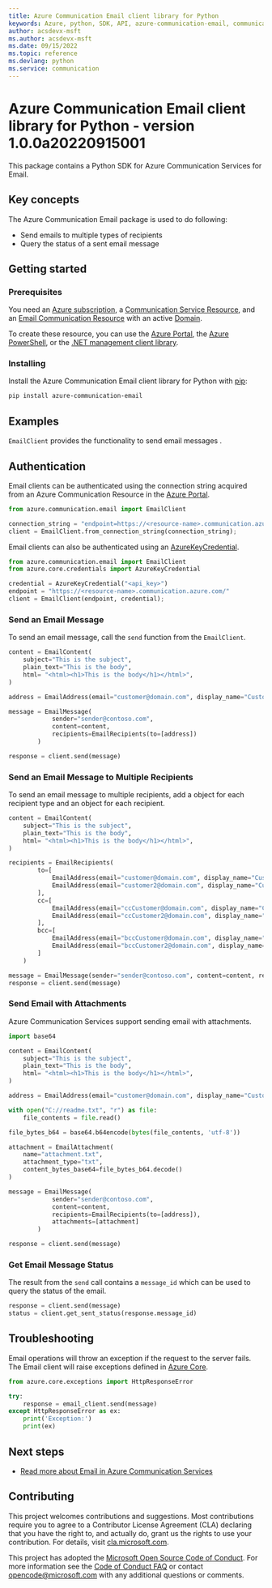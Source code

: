 ```yaml
---
title: Azure Communication Email client library for Python
keywords: Azure, python, SDK, API, azure-communication-email, communication
author: acsdevx-msft
ms.author: acsdevx-msft
ms.date: 09/15/2022
ms.topic: reference
ms.devlang: python
ms.service: communication
---
```

# Azure Communication Email client library for Python - version 1.0.0a20220915001 


This package contains a Python SDK for Azure Communication Services for Email.

## Key concepts

The Azure Communication Email package is used to do following:
- Send emails to multiple types of recipients
- Query the status of a sent email message

## Getting started

### Prerequisites

You need an [Azure subscription][azure_sub], a [Communication Service Resource][communication_resource_docs], and an [Email Communication Resource][email_resource_docs] with an active [Domain][domain_overview].

To create these resource, you can use the [Azure Portal][communication_resource_create_portal], the [Azure PowerShell][communication_resource_create_power_shell], or the [.NET management client library][communication_resource_create_net].

### Installing

Install the Azure Communication Email client library for Python with [pip](https://pypi.org/project/pip/):

```bash
pip install azure-communication-email
```

## Examples

`EmailClient` provides the functionality to send email messages .

## Authentication

Email clients can be authenticated using the connection string acquired from an Azure Communication Resource in the [Azure Portal][azure_portal].

```python
from azure.communication.email import EmailClient

connection_string = "endpoint=https://<resource-name>.communication.azure.com/;accessKey=<Base64-Encoded-Key>"
client = EmailClient.from_connection_string(connection_string);
```

Email clients can also be authenticated using an [AzureKeyCredential][azure-key-credential].

```python
from azure.communication.email import EmailClient
from azure.core.credentials import AzureKeyCredential

credential = AzureKeyCredential("<api_key>")
endpoint = "https://<resource-name>.communication.azure.com/"
client = EmailClient(endpoint, credential);
```

### Send an Email Message

To send an email message, call the `send` function from the `EmailClient`.

```python
content = EmailContent(
    subject="This is the subject",
    plain_text="This is the body",
    html= "<html><h1>This is the body</h1></html>",
)

address = EmailAddress(email="customer@domain.com", display_name="Customer Name")

message = EmailMessage(
            sender="sender@contoso.com",
            content=content,
            recipients=EmailRecipients(to=[address])
        )

response = client.send(message)
```

### Send an Email Message to Multiple Recipients

To send an email message to multiple recipients, add a object for each recipient type and an object for each recipient.

```python
content = EmailContent(
    subject="This is the subject",
    plain_text="This is the body",
    html= "<html><h1>This is the body</h1></html>",
)

recipients = EmailRecipients(
        to=[
            EmailAddress(email="customer@domain.com", display_name="Customer Name"),
            EmailAddress(email="customer2@domain.com", display_name="Customer Name 2"),
        ],
        cc=[
            EmailAddress(email="ccCustomer@domain.com", display_name="CC Customer Name"),
            EmailAddress(email="ccCustomer2@domain.com", display_name="CC Customer Name 2"),
        ],
        bcc=[
            EmailAddress(email="bccCustomer@domain.com", display_name="BCC Customer Name"),
            EmailAddress(email="bccCustomer2@domain.com", display_name="BCC Customer Name 2"),
        ]
    )

message = EmailMessage(sender="sender@contoso.com", content=content, recipients=recipients)
response = client.send(message)
```

### Send Email with Attachments

Azure Communication Services support sending email with attachments.

```python
import base64

content = EmailContent(
    subject="This is the subject",
    plain_text="This is the body",
    html= "<html><h1>This is the body</h1></html>",
)

address = EmailAddress(email="customer@domain.com", display_name="Customer Name")

with open("C://readme.txt", "r") as file:
    file_contents = file.read()

file_bytes_b64 = base64.b64encode(bytes(file_contents, 'utf-8'))

attachment = EmailAttachment(
    name="attachment.txt",
    attachment_type="txt",
    content_bytes_base64=file_bytes_b64.decode()
)

message = EmailMessage(
            sender="sender@contoso.com",
            content=content,
            recipients=EmailRecipients(to=[address]),
            attachments=[attachment]
        )

response = client.send(message)
```

### Get Email Message Status

The result from the `send` call contains a `message_id` which can be used to query the status of the email.

```python
response = client.send(message)
status = client.get_sent_status(response.message_id)
```

## Troubleshooting

Email operations will throw an exception if the request to the server fails. The Email client will raise exceptions defined in [Azure Core](https://github.com/Azure/azure-sdk-for-python/blob/main/sdk/core/azure-core/README.md).

```Python
from azure.core.exceptions import HttpResponseError

try:
    response = email_client.send(message)
except HttpResponseError as ex:
    print('Exception:')
    print(ex)
```

## Next steps

- [Read more about Email in Azure Communication Services][nextsteps]

## Contributing

This project welcomes contributions and suggestions. Most contributions require you to agree to a Contributor License Agreement (CLA) declaring that you have the right to, and actually do, grant us the rights to use your contribution. For details, visit [cla.microsoft.com][cla].

This project has adopted the [Microsoft Open Source Code of Conduct][coc]. For more information see the [Code of Conduct FAQ][coc_faq] or contact [opencode@microsoft.com][coc_contact] with any additional questions or comments.

<!-- LINKS -->

[azure_sub]: https://azure.microsoft.com/free/dotnet/
[azure_portal]: https://portal.azure.com
[azure-key-credential]: https://aka.ms/azsdk-python-core-azurekeycredential
[cla]: https://cla.microsoft.com
[coc]: https://opensource.microsoft.com/codeofconduct/
[coc_faq]: https://opensource.microsoft.com/codeofconduct/faq/
[coc_contact]: mailto:opencode@microsoft.com
[communication_resource_docs]: /azure/communication-services/quickstarts/create-communication-resource?tabs=windows&pivots=platform-azp
[email_resource_docs]: https://aka.ms/acsemail/createemailresource
[communication_resource_create_portal]: /azure/communication-services/quickstarts/create-communication-resource?tabs=windows&pivots=platform-azp
[communication_resource_create_power_shell]: /powershell/module/az.communication/new-azcommunicationservice
[communication_resource_create_net]: /azure/communication-services/quickstarts/create-communication-resource?tabs=windows&pivots=platform-net
[package]: https://www.nuget.org/packages/Azure.Communication.Common/
[product_docs]: https://aka.ms/acsemail/overview
[nextsteps]: https://aka.ms/acsemail/overview
[nuget]: https://www.nuget.org/
[source]: https://github.com/Azure/azure-sdk-for-net/tree/main/sdk/communication
[domain_overview]: https://aka.ms/acsemail/domainsoverview
